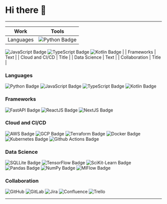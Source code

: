 # Hi there 👋

---

| Work | Tools |
| ----------- | ----------- |
| Languages | ![Python Badge](https://img.shields.io/badge/Python-3776AB?style=for-the-badge&logo=python&logoColor=white)
![JavaScript Badge](https://img.shields.io/badge/JavaScript-F7DF1E?style=for-the-badge&logo=JavaScript&logoColor=white)
![TypeScript Badge](https://img.shields.io/badge/TypeScript-007ACC?style=for-the-badge&logo=typescript&logoColor=white)
![Kotlin Badge](https://img.shields.io/badge/Kotlin-0095D5?&style=for-the-badge&logo=kotlin&logoColor=white) |
| Frameworks | Text |
| Cloud and CI/CD | Title |
| Data Science | Text |
| Collaboration | Title |


### Languages
![Python Badge](https://img.shields.io/badge/Python-3776AB?style=for-the-badge&logo=python&logoColor=white)
![JavaScript Badge](https://img.shields.io/badge/JavaScript-F7DF1E?style=for-the-badge&logo=JavaScript&logoColor=white)
![TypeScript Badge](https://img.shields.io/badge/TypeScript-007ACC?style=for-the-badge&logo=typescript&logoColor=white)
![Kotlin Badge](https://img.shields.io/badge/Kotlin-0095D5?&style=for-the-badge&logo=kotlin&logoColor=white)

### Frameworks
![FastAPI Badge](https://img.shields.io/badge/FastAPI-005571?style=for-the-badge&logo=fastapi)
![ReactJS Badge](https://img.shields.io/badge/React-20232A?style=for-the-badge&logo=react&logoColor=61DAFB)
![NextJS Badge](https://img.shields.io/badge/Next.js-000?logo=nextdotjs&logoColor=fff&style=for-the-badge)

### Cloud and CI/CD
![AWS Badge](https://img.shields.io/badge/Amazon_AWS-FF9900?style=for-the-badge&logo=amazonaws&logoColor=white)
![GCP Badge](https://img.shields.io/badge/Google_Cloud-4285F4?style=for-the-badge&logo=google-cloud&logoColor=white)
![Terraform Badge](https://img.shields.io/badge/terraform-%235835CC.svg?style=for-the-badge&logo=terraform&logoColor=white)
![Docker Badge](https://img.shields.io/badge/docker-%230db7ed.svg?style=for-the-badge&logo=docker&logoColor=white)
![Kubernetes Badge](https://img.shields.io/badge/kubernetes-%23326ce5.svg?style=for-the-badge&logo=kubernetes&logoColor=white)
![Github Actions Badge](https://img.shields.io/badge/GitHub_Actions-2088FF?style=for-the-badge&logo=github-actions&logoColor=white)

### Data Science
![SQLLite Badge](https://img.shields.io/badge/SQLite-07405E?style=for-the-badge&logo=sqlite&logoColor=white)
![TensorFlow Badge](https://img.shields.io/badge/TensorFlow-FF6F00?style=for-the-badge&logo=tensorflow&logoColor=white)
![SciKit-Learn Badge](https://img.shields.io/badge/scikit--learn-%23F7931E.svg?style=for-the-badge&logo=scikit-learn&logoColor=white)
![Pandas Badge](https://img.shields.io/badge/pandas-%23150458.svg?style=for-the-badge&logo=pandas&logoColor=white)
![NumPy Badge](https://img.shields.io/badge/numpy-%23013243.svg?style=for-the-badge&logo=numpy&logoColor=white)
![MlFlow Badge](https://img.shields.io/badge/mlflow-%23d9ead3.svg?style=for-the-badge&logo=numpy&logoColor=blue)

### Collaboration
![GitHub](https://img.shields.io/badge/github-%23121011.svg?style=for-the-badge&logo=github&logoColor=white)
![GitLab](https://img.shields.io/badge/gitlab-%23181717.svg?style=for-the-badge&logo=gitlab&logoColor=white)
![Jira](https://img.shields.io/badge/jira-%230A0FFF.svg?style=for-the-badge&logo=jira&logoColor=white)
![Confluence](https://img.shields.io/badge/confluence-%23172BF4.svg?style=for-the-badge&logo=confluence&logoColor=white)
![Trello](https://img.shields.io/badge/Trello-%23026AA7.svg?style=for-the-badge&logo=Trello&logoColor=white)

---




<!--
![Python Badge]()
**bharath-temp/bharath-temp** is a ✨ _special_ ✨ repository because its `README.md` (this file) appears on your GitHub profile.

Here are some ideas to get you started:

- 🔭 I’m currently working on ...
- 🌱 I’m currently learning ...
- 👯 I’m looking to collaborate on ...
- 🤔 I’m looking for help with ...
- 💬 Ask me about ...
- 📫 How to reach me: ...
- 😄 Pronouns: ...
- ⚡ Fun fact: ...
-->
